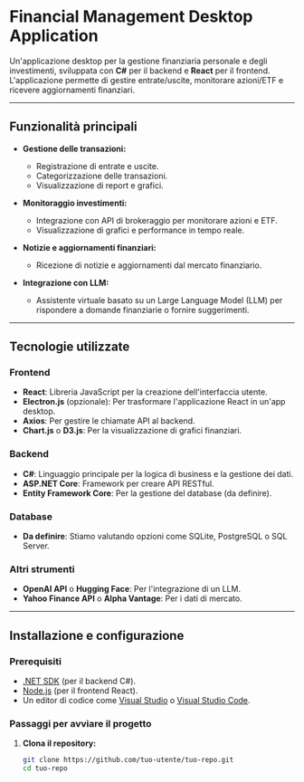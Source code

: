 # Financial Management Desktop Application

Un'applicazione desktop per la gestione finanziaria personale e degli investimenti, sviluppata con **C#** per il backend e **React** per il frontend. L'applicazione permette di gestire entrate/uscite, monitorare azioni/ETF e ricevere aggiornamenti finanziari.

---

## **Funzionalità principali**

- **Gestione delle transazioni:**
  - Registrazione di entrate e uscite.
  - Categorizzazione delle transazioni.
  - Visualizzazione di report e grafici.

- **Monitoraggio investimenti:**
  - Integrazione con API di brokeraggio per monitorare azioni e ETF.
  - Visualizzazione di grafici e performance in tempo reale.

- **Notizie e aggiornamenti finanziari:**
  - Ricezione di notizie e aggiornamenti dal mercato finanziario.

- **Integrazione con LLM:**
  - Assistente virtuale basato su un Large Language Model (LLM) per rispondere a domande finanziarie o fornire suggerimenti.

---

## **Tecnologie utilizzate**

### Frontend
- **React**: Libreria JavaScript per la creazione dell'interfaccia utente.
- **Electron.js** (opzionale): Per trasformare l'applicazione React in un'app desktop.
- **Axios**: Per gestire le chiamate API al backend.
- **Chart.js** o **D3.js**: Per la visualizzazione di grafici finanziari.

### Backend
- **C#**: Linguaggio principale per la logica di business e la gestione dei dati.
- **ASP.NET Core**: Framework per creare API RESTful.
- **Entity Framework Core**: Per la gestione del database (da definire).

### Database
- **Da definire**: Stiamo valutando opzioni come SQLite, PostgreSQL o SQL Server.

### Altri strumenti
- **OpenAI API** o **Hugging Face**: Per l'integrazione di un LLM.
- **Yahoo Finance API** o **Alpha Vantage**: Per i dati di mercato.

---

## **Installazione e configurazione**

### Prerequisiti
- [.NET SDK](https://dotnet.microsoft.com/download) (per il backend C#).
- [Node.js](https://nodejs.org/) (per il frontend React).
- Un editor di codice come [Visual Studio](https://visualstudio.microsoft.com/) o [Visual Studio Code](https://code.visualstudio.com/).

### Passaggi per avviare il progetto

1. **Clona il repository:**
   ```bash
   git clone https://github.com/tuo-utente/tuo-repo.git
   cd tuo-repo
